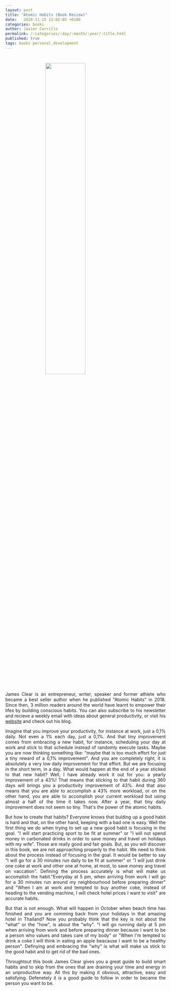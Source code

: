 ```yaml
---
layout: post
title: "Atomic Habits (Book Review)"
date:   2020-11-15 12:02:05 +0100
categories: books
author: Javier Carrillo
permalink: /:categories/:day/:month/:year/:title.html
published: true
tags: books personal_development 
---
```


<h1><img style="display: block; margin-left: auto; margin-right: auto; width: 50%" src="https://jcentercreation.github.io/JekyllPersonalWeb/assets/img/atomic-habits-book.png"></h1>

<p style="text-align: justify">James Clear is an entrepreneur, writer, speaker and former athlete who became a best seller author when he published "Atomic Habits" in 2018. Since then, 3 million readers around the world have learnt to empower their lifes by building conscious habits. You can also subscribe to his newsletter and recieve a weekly email with ideas about general productivity, or visit his <a href="https://jamesclear.com">website</a> and check out his blog.</p>

<p style="text-align: justify">Imagine that you improve your productivity, for instance at work, just a 0,1% daily. Not even a 1% each day, just a 0,1%. And that tiny improvement comes from embracing a new habit, for instance, scheduling your day at work and stick to that schedule instead of randomly execute tasks. Maybe you are now thinking something like: "maybe that is too much effort for just a tiny reward of a 0,1% improvement". And you are completely right, it is absolutely a very low daily improvement for that effort. But we are focusing in the short term, in a day. What would happen at the end of a year sticked to that new habit? Well, I have already work it out for you: a yearly improvement of a 43%! That means that sticking to that habit during 360 days will brings you a productivity improvement of 43%. And that also means that you are able to accomplish a 43% more workload, or on the other hand, you are able to accomplish your current workload but using almost a half of the time it takes now. After a year, that tiny daily improvement does not seem so tiny. That's the power of the atomic habits.</p>

<p style="text-align: justify">But how to create that habits? Everyone knows that bulding up a good habit is hard and that, on the other hand, keeping with a bad one is easy. Well the first thing we do when trying to set up a new good habit is focusing in the goal. "I will start practicing sport to be fit at summer" or "I will not spend money in carbonated drinks in order to save money and travel on holidays with my wife". Those are really good and fair goals. But, as you will discover in this book, we are not approaching properly to the habit. We need to think about the process instead of focusing in the goal. It would be better to say "I will go for a 30 minutes run daily to be fit at summer" or "I will just drink one coke at work and other one at home, at most, to save money ang travel on vaccation". Defining the process accurately is what will make us accomplish the habit."Everyday at 5 pm, when arriving from work I will go for a 30 minutes run around my neighbourhood before preparing dinner" and "When I am at work and tempted to buy another coke, instead of heading to the vending machine, I will check hotel prices I want to visit" are accurate habits.</p>

<p style="text-align: justify">But that is not enough. What will happen in October when beach time has finished and you are comming back from your holidays in that amazing hotel in Thailand? Now you probably think that the key is not about the "what" or the "how", is about the "why". "I will go running daily at 5 pm when arriving from work and before preparing dinner because I want to be a person who values and takes care of my body" or "When I'm tempted to drink a coke I will think in eating an apple beacause I want to be a healthy person". Definying and embracing the "why" is what will make us stick to the good habit and to get rid of the bad ones.</p>

<p style="text-align: justify">Throughtout this book James Clear gives you a great guide to build smart habits and to skip from the ones that are draining your time and energy in an unproductive way. All this by making it obvious, attractive, easy and satisfying. Defenetely it is a good guide to follow in order to became the person you want to be.</p>
